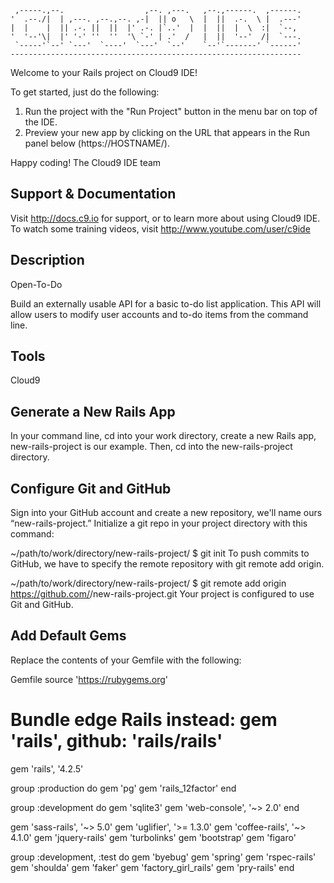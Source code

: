 
     ,-----.,--.                  ,--. ,---.   ,--.,------.  ,------.
    '  .--./|  | ,---. ,--.,--. ,-|  || o   \  |  ||  .-.  \ |  .---'
    |  |    |  || .-. ||  ||  |' .-. |`..'  |  |  ||  |  \  :|  `--, 
    '  '--'\|  |' '-' ''  ''  '\ `-' | .'  /   |  ||  '--'  /|  `---.
     `-----'`--' `---'  `----'  `---'  `--'    `--'`-------' `------'
    ----------------------------------------------------------------- 


Welcome to your Rails project on Cloud9 IDE!

To get started, just do the following:

1. Run the project with the "Run Project" button in the menu bar on top of the IDE.
2. Preview your new app by clicking on the URL that appears in the Run panel below (https://HOSTNAME/).

Happy coding!
The Cloud9 IDE team


## Support & Documentation

Visit http://docs.c9.io for support, or to learn more about using Cloud9 IDE. 
To watch some training videos, visit http://www.youtube.com/user/c9ide


## Description
Open-To-Do

Build an externally usable API for a basic to-do list application. This API will allow users to modify user accounts and to-do items from the command line.

## Tools
Cloud9

## Generate a New Rails App
In your command line, cd into your work directory, create a new Rails app, new-rails-project is our example. Then, cd into the new-rails-project directory. 

## Configure Git and GitHub
Sign into your GitHub account and create a new repository, we'll name ours “new-rails-project.” Initialize a git repo in your project directory with this command:

~/path/to/work/directory/new-rails-project/
$ git init
To push commits to GitHub, we have to specify the remote repository with git remote add origin.

~/path/to/work/directory/new-rails-project/
$ git remote add origin https://github.com/<user name>/new-rails-project.git
Your project is configured to use Git and GitHub.

## Add Default Gems
Replace the contents of your Gemfile with the following:

Gemfile
 source 'https://rubygems.org'
 
 # Bundle edge Rails instead: gem 'rails', github: 'rails/rails'
 gem 'rails', '4.2.5'
 
 group :production do
   gem 'pg'
   gem 'rails_12factor'
 end
 
 group :development do
   gem 'sqlite3'
   gem 'web-console', '~> 2.0'
 end
 
 gem 'sass-rails', '~> 5.0'
 gem 'uglifier', '>= 1.3.0'
 gem 'coffee-rails', '~> 4.1.0'
 gem 'jquery-rails'
 gem 'turbolinks'
 gem 'bootstrap'
 gem 'figaro'

 group :development, :test do
   gem 'byebug'
   gem 'spring'
   gem 'rspec-rails'
   gem 'shoulda'
   gem 'faker'
   gem 'factory_girl_rails'
   gem 'pry-rails'
 end
